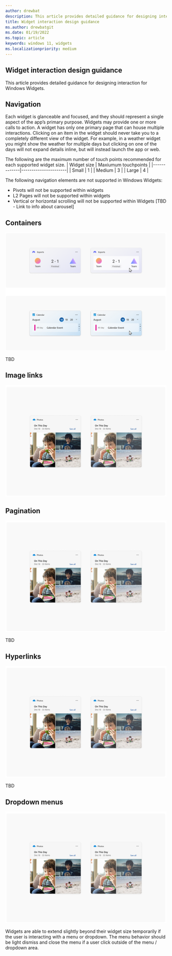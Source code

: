 ```yaml
---
author: drewbat
description: This article provides detailed guidance for designing interaction for Windows Widgets.
title: Widget interaction design guidance
ms.author: drewbatgit
ms.date: 01/19/2022
ms.topic: article
keywords: windows 11, widgets
ms.localizationpriority: medium
---
```


## Widget interaction design guidance

This article provides detailed guidance for designing interaction for Windows Widgets.

## Navigation

Each widget is glanceable and focused, and they should represent a single aspect of the app’s primary purpose. Widgets may provide one or more calls to action. A widget has only one primary page that can house multiple interactions. Clicking on an item in the widget should never take you to a completely different view of the widget. For example, in a weather widget you might show the weather for multiple days but clicking on one of the days will not expand details inline, but will instead launch the app or web.

The following are the maximum number of touch points recommended for each supported widget size.
| Widget size | Maxiumum touchpoints |
|-------------|----------------------|
| Small    | 1 |
| Medium | 3 |
| Large | 4 |

The following navigation elements are not supported in Windows Widgets:

- Pivots will not be supported within widgets
- L2 Pages will not be supported within widgets
- Vertical or horizontal scrolling will not be supported within Widgets [TBD - Link to info about carousel]

## Containers

![Four images of widgets that illustrate containers. TBD - what is this image demonstrating?](./images/widgets-containers.png)

TBD

## Image links

![Two images of widgets that illustrate image links. TBD - what is this image demonstrating?](./images/widgets-image-links.png)

## Pagination

![Four images of widgets that illustrate pagination. TBD - what is this image demonstrating?](./images/widgets-image-links.png)

TBD

## Hyperlinks

![Four images of widgets that illustrate hyperlinks. TBD - what is this image demonstrating?](./images/widgets-image-links.png)

TBD

## Dropdown menus

![Two images of widgets that illustrate dropdown menus. In the left image the dropdown menu is collapsed. In the right image the dropdown is expanded and extends over the border of the widget](./images/widgets-image-links.png)

Widgets are able to extend slightly beyond their widget size temporarily if the user is interacting with a menu or dropdown. The menu behavior should be light dismiss and close the menu if a user click outside of the menu / dropdown area.










 

 


